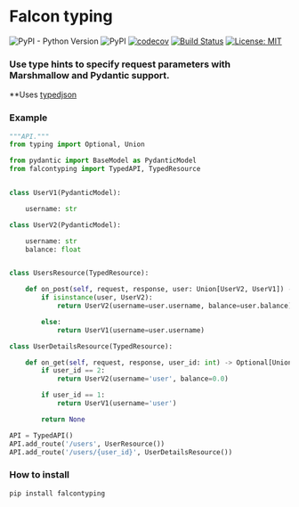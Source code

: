 # Falcon typing

![PyPI - Python Version](https://img.shields.io/pypi/pyversions/falcontyping)
![PyPI](https://img.shields.io/pypi/v/falcontyping)
[![codecov](https://codecov.io/gh/abdelrahman-t/falcontyping/branch/master/graph/badge.svg)](https://codecov.io/gh/abdelrahman-t/falcontyping)
[![Build Status](https://travis-ci.org/abdelrahman-t/falcontyping.svg?branch=master)](https://travis-ci.org/abdelrahman-t/falcontyping)
[![License: MIT](https://img.shields.io/badge/License-MIT-yellow.svg)](https://opensource.org/licenses/MIT)

### Use type hints to specify request parameters with Marshmallow and Pydantic support.
**Uses [typedjson](https://github.com/mitsuse/typedjson-python)

### Example
```python
"""API."""
from typing import Optional, Union

from pydantic import BaseModel as PydanticModel
from falcontyping import TypedAPI, TypedResource


class UserV1(PydanticModel):

    username: str

class UserV2(PydanticModel):

    username: str
    balance: float


class UsersResource(TypedResource):

    def on_post(self, request, response, user: Union[UserV2, UserV1]) -> Union[UserV2, UserV1]:
        if isinstance(user, UserV2):
            return UserV2(username=user.username, balance=user.balance)

        else:
            return UserV1(username=user.username)

class UserDetailsResource(TypedResource):

    def on_get(self, request, response, user_id: int) -> Optional[Union[UserV2, UserV1]]:
        if user_id == 2:
            return UserV2(username='user', balance=0.0)

        if user_id == 1:
            return UserV1(username='user')

        return None

API = TypedAPI()
API.add_route('/users', UserResource())
API.add_route('/users/{user_id}', UserDetailsResource())
```

### How to install
`pip install falcontyping`
